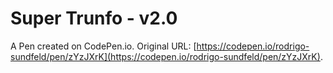 # Super Trunfo - v2.0

A Pen created on CodePen.io. Original URL: [https://codepen.io/rodrigo-sundfeld/pen/zYzJXrK](https://codepen.io/rodrigo-sundfeld/pen/zYzJXrK).


